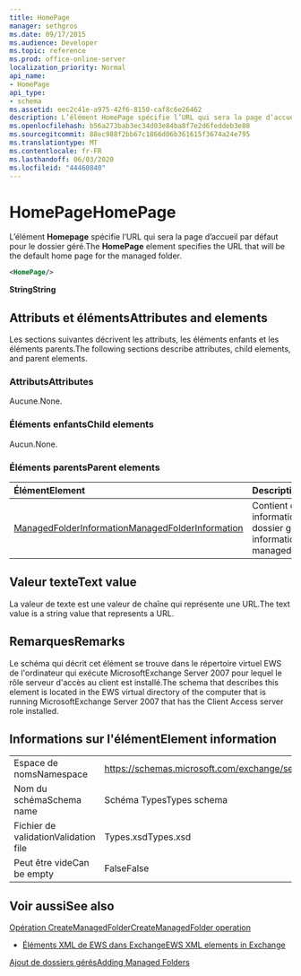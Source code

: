 ```yaml
---
title: HomePage
manager: sethgros
ms.date: 09/17/2015
ms.audience: Developer
ms.topic: reference
ms.prod: office-online-server
localization_priority: Normal
api_name:
- HomePage
api_type:
- schema
ms.assetid: eec2c41e-a975-42f6-8150-caf8c6e26462
description: L’élément HomePage spécifie l’URL qui sera la page d’accueil par défaut pour le dossier géré.
ms.openlocfilehash: b56a273bab3ec34d03e84ba8f7e2d6feddeb3e88
ms.sourcegitcommit: 88ec988f2bb67c1866d06b361615f3674a24e795
ms.translationtype: MT
ms.contentlocale: fr-FR
ms.lasthandoff: 06/03/2020
ms.locfileid: "44460840"
---
```

# <a name="homepage"></a><span data-ttu-id="7790e-103">HomePage</span><span class="sxs-lookup"><span data-stu-id="7790e-103">HomePage</span></span>

<span data-ttu-id="7790e-104">L’élément **Homepage** spécifie l’URL qui sera la page d’accueil par défaut pour le dossier géré.</span><span class="sxs-lookup"><span data-stu-id="7790e-104">The **HomePage** element specifies the URL that will be the default home page for the managed folder.</span></span> 
  
```xml
<HomePage/>
```

 <span data-ttu-id="7790e-105">**String**</span><span class="sxs-lookup"><span data-stu-id="7790e-105">**String**</span></span>
## <a name="attributes-and-elements"></a><span data-ttu-id="7790e-106">Attributs et éléments</span><span class="sxs-lookup"><span data-stu-id="7790e-106">Attributes and elements</span></span>

<span data-ttu-id="7790e-107">Les sections suivantes décrivent les attributs, les éléments enfants et les éléments parents.</span><span class="sxs-lookup"><span data-stu-id="7790e-107">The following sections describe attributes, child elements, and parent elements.</span></span>
  
### <a name="attributes"></a><span data-ttu-id="7790e-108">Attributs</span><span class="sxs-lookup"><span data-stu-id="7790e-108">Attributes</span></span>

<span data-ttu-id="7790e-109">Aucune.</span><span class="sxs-lookup"><span data-stu-id="7790e-109">None.</span></span>
  
### <a name="child-elements"></a><span data-ttu-id="7790e-110">Éléments enfants</span><span class="sxs-lookup"><span data-stu-id="7790e-110">Child elements</span></span>

<span data-ttu-id="7790e-111">Aucun.</span><span class="sxs-lookup"><span data-stu-id="7790e-111">None.</span></span>
  
### <a name="parent-elements"></a><span data-ttu-id="7790e-112">Éléments parents</span><span class="sxs-lookup"><span data-stu-id="7790e-112">Parent elements</span></span>

|<span data-ttu-id="7790e-113">**Élément**</span><span class="sxs-lookup"><span data-stu-id="7790e-113">**Element**</span></span>|<span data-ttu-id="7790e-114">**Description**</span><span class="sxs-lookup"><span data-stu-id="7790e-114">**Description**</span></span>|
|:-----|:-----|
|[<span data-ttu-id="7790e-115">ManagedFolderInformation</span><span class="sxs-lookup"><span data-stu-id="7790e-115">ManagedFolderInformation</span></span>](managedfolderinformation.md) <br/> |<span data-ttu-id="7790e-116">Contient des informations sur un dossier géré.</span><span class="sxs-lookup"><span data-stu-id="7790e-116">Contains information about a managed folder.</span></span>  <br/> |
   
## <a name="text-value"></a><span data-ttu-id="7790e-117">Valeur texte</span><span class="sxs-lookup"><span data-stu-id="7790e-117">Text value</span></span>

<span data-ttu-id="7790e-118">La valeur de texte est une valeur de chaîne qui représente une URL.</span><span class="sxs-lookup"><span data-stu-id="7790e-118">The text value is a string value that represents a URL.</span></span>
  
## <a name="remarks"></a><span data-ttu-id="7790e-119">Remarques</span><span class="sxs-lookup"><span data-stu-id="7790e-119">Remarks</span></span>

<span data-ttu-id="7790e-120">Le schéma qui décrit cet élément se trouve dans le répertoire virtuel EWS de l'ordinateur qui exécute MicrosoftExchange Server 2007 pour lequel le rôle serveur d'accès au client est installé.</span><span class="sxs-lookup"><span data-stu-id="7790e-120">The schema that describes this element is located in the EWS virtual directory of the computer that is running MicrosoftExchange Server 2007 that has the Client Access server role installed.</span></span>
  
## <a name="element-information"></a><span data-ttu-id="7790e-121">Informations sur l'élément</span><span class="sxs-lookup"><span data-stu-id="7790e-121">Element information</span></span>

|||
|:-----|:-----|
|<span data-ttu-id="7790e-122">Espace de noms</span><span class="sxs-lookup"><span data-stu-id="7790e-122">Namespace</span></span>  <br/> |https://schemas.microsoft.com/exchange/services/2006/types  <br/> |
|<span data-ttu-id="7790e-123">Nom du schéma</span><span class="sxs-lookup"><span data-stu-id="7790e-123">Schema name</span></span>  <br/> |<span data-ttu-id="7790e-124">Schéma Types</span><span class="sxs-lookup"><span data-stu-id="7790e-124">Types schema</span></span>  <br/> |
|<span data-ttu-id="7790e-125">Fichier de validation</span><span class="sxs-lookup"><span data-stu-id="7790e-125">Validation file</span></span>  <br/> |<span data-ttu-id="7790e-126">Types.xsd</span><span class="sxs-lookup"><span data-stu-id="7790e-126">Types.xsd</span></span>  <br/> |
|<span data-ttu-id="7790e-127">Peut être vide</span><span class="sxs-lookup"><span data-stu-id="7790e-127">Can be empty</span></span>  <br/> |<span data-ttu-id="7790e-128">False</span><span class="sxs-lookup"><span data-stu-id="7790e-128">False</span></span>  <br/> |
   
## <a name="see-also"></a><span data-ttu-id="7790e-129">Voir aussi</span><span class="sxs-lookup"><span data-stu-id="7790e-129">See also</span></span>



[<span data-ttu-id="7790e-130">Opération CreateManagedFolder</span><span class="sxs-lookup"><span data-stu-id="7790e-130">CreateManagedFolder operation</span></span>](createmanagedfolder-operation.md)


- [<span data-ttu-id="7790e-131">Éléments XML de EWS dans Exchange</span><span class="sxs-lookup"><span data-stu-id="7790e-131">EWS XML elements in Exchange</span></span>](ews-xml-elements-in-exchange.md)


[<span data-ttu-id="7790e-132">Ajout de dossiers gérés</span><span class="sxs-lookup"><span data-stu-id="7790e-132">Adding Managed Folders</span></span>](https://msdn.microsoft.com/library/846658c6-7043-40fb-8439-19f97c2a967f%28Office.15%29.aspx)

